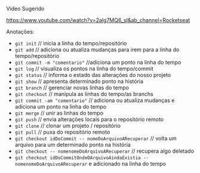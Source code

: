 Video Sugerido  

https://www.youtube.com/watch?v=2alg7MQ6_sI&ab_channel=Rocketseat  

Anotações:  

* `git init` // inicia a linha do tempo/repositório  
* `git add` // adiciona ou atualiza mudanças para irem para a linha do tempo/repositório  
* `git commit -m "comentario"` //adiciona um ponto na linha do tempo  
* `git log` // visualiza os pontos na linha do tempo/commit  
* `git status` // informa o estado das alterações do nosso projeto  
* `git show` // apresenta determinado ponto na história   
* `git branch` // gerenciar novas linhas do tempo  
* `git checkout` // manipula as linhas do tempo/as branchs  
* `git commit -am "comentario"` // adiciona ou atualiza mudanças e adiciona um ponto na linha do tempo  
* `git merge` // unir as linhas do tempo  
* `git push` // envia alterações locais para o repositório remoto  
* `git clone` // clonar um projeto / repositório   
* `git pull` // puxa do repositório remoto  
* `git checkout idDoCommit -- nomeDoArquivoARecuperar` // volta um arquivo para um determinado ponto na história  
* `git checkout -- nomenomeDoArquivoARecuperar` // recupera algo deletado   
* `git checkout idDoCommitOndeOArquivoAindaExistia -- nomenomeDoArquivoARecuperar` e adicionado na linha do tempo  
